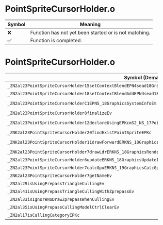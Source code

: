 # PointSpriteCursorHolder.o
| Symbol | Meaning 
| ------------- | ------------- 
| :x: | Function has not yet been started or is not matching. 
| :white_check_mark: | Function is completed. 


# PointSpriteCursorHolder.o
| Symbol (Demangled) | Symbol (Mangled) | Decompiled? |
| ------------- |  ------------- | ------------- |
| `_ZN2al23PointSpriteCursorHolder15setContextBlendEPN4sead18GraphicsContextMRTE` | `al::PointSpriteCursorHolder::setContextBlend(sead::GraphicsContextMRT *)` | :white_check_mark: |
| `_ZN2al23PointSpriteCursorHolder18setContextBlendAddEPN4sead18GraphicsContextMRTE` | `al::PointSpriteCursorHolder::setContextBlendAdd(sead::GraphicsContextMRT *)` | :white_check_mark: |
| `_ZN2al23PointSpriteCursorHolderC1EPNS_18GraphicsSystemInfoEm` | `al::PointSpriteCursorHolder::PointSpriteCursorHolder(al::GraphicsSystemInfo *,unsigned long)` | :white_check_mark: |
| `_ZN2al23PointSpriteCursorHolder8finalizeEv` | `al::PointSpriteCursorHolder::finalize(void)` | :white_check_mark: |
| `_ZN2al23PointSpriteCursorHolder12declareUsingEPKcmS2_NS_17PointSpriteCursor8DrawTypeEPKN4sead18GraphicsContextMRTE` | `al::PointSpriteCursorHolder::declareUsing(char const*,unsigned long,char const*,al::PointSpriteCursor::DrawType,sead::GraphicsContextMRT const*)` | :white_check_mark: |
| `_ZNK2al23PointSpriteCursorHolder20findExistPointSpriteEPKc` | `al::PointSpriteCursorHolder::findExistPointSprite(char const*)const` | :white_check_mark: |
| `_ZNK2al23PointSpriteCursorHolder11drawForwardERKNS_18GraphicsRenderInfoERKNS_15RenderVariablesE` | `al::PointSpriteCursorHolder::drawForward(al::GraphicsRenderInfo const&,al::RenderVariables const&)const` | :white_check_mark: |
| `_ZNK2al23PointSpriteCursorHolder7drawLdrERKNS_18GraphicsRenderInfoE` | `al::PointSpriteCursorHolder::drawLdr(al::GraphicsRenderInfo const&)const` | :white_check_mark: |
| `_ZN2al23PointSpriteCursorHolder6updateERKNS_18GraphicsUpdateInfoE` | `al::PointSpriteCursorHolder::update(al::GraphicsUpdateInfo const&)` | :white_check_mark: |
| `_ZN2al23PointSpriteCursorHolder7calcGpuERKNS_19GraphicsCalcGpuInfoE` | `al::PointSpriteCursorHolder::calcGpu(al::GraphicsCalcGpuInfo const&)` | :white_check_mark: |
| `_ZNK2al23PointSpriteCursorHolder7getNameEv` | `al::PointSpriteCursorHolder::getName(void)const` | :white_check_mark: |
| `_ZN2al29isUsingPrepassTriangleCullingEv` | `al::isUsingPrepassTriangleCulling(void)` | :white_check_mark: |
| `_ZN2al41isUsingPrepassTriangleCullingWithZprepassEv` | `al::isUsingPrepassTriangleCullingWithZprepass(void)` | :white_check_mark: |
| `_ZN2al33isIgnoreNoDrawZprepassWhenCullingEv` | `al::isIgnoreNoDrawZprepassWhenCulling(void)` | :white_check_mark: |
| `_ZN2al35isUsingPrepassCullingModelCtrlClearEv` | `al::isUsingPrepassCullingModelCtrlClear(void)` | :white_check_mark: |
| `_ZN2al17isCullingCategoryEPKc` | `al::isCullingCategory(char const*)` | :white_check_mark: |

